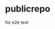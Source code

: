 # publicrepo
for e2e test


















































































































































































































































































































































































































































































































































































































































































































































































































































































































































































































































































































































































































































































































































































































































































































































































































































































































































































































































































































































































































































































































































































































































































































































































































































































































































































































































































































































































































































































































































































































































































































































































































































































































































































































































































































































































































































































































































































































































































































































































































































































































































































































































































































































































































































